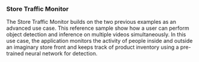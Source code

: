 ### Store Traffic Monitor

The Store Traffic Monitor builds on the two previous examples as an advanced use case. This reference sample show how a user can perform object detection and inference on multiple videos simultaneously. In this use case, the application monitors the activity of people inside and outside an imaginary store front and keeps track of product inventory using a pre-trained neural network for detection.
